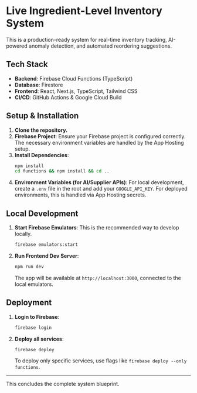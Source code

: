 # Live Ingredient-Level Inventory System

This is a production-ready system for real-time inventory tracking, AI-powered anomaly detection, and automated reordering suggestions.

## Tech Stack
- **Backend**: Firebase Cloud Functions (TypeScript)
- **Database**: Firestore
- **Frontend**: React, Next.js, TypeScript, Tailwind CSS
- **CI/CD**: GitHub Actions & Google Cloud Build

## Setup & Installation

1.  **Clone the repository.**
2.  **Firebase Project**: Ensure your Firebase project is configured correctly. The necessary environment variables are handled by the App Hosting setup.
3.  **Install Dependencies**:
    ```bash
    npm install
    cd functions && npm install && cd ..
    ```
4.  **Environment Variables (for AI/Supplier APIs)**:
    For local development, create a `.env` file in the root and add your `GOOGLE_API_KEY`. For deployed environments, this is handled via App Hosting secrets.

## Local Development

1.  **Start Firebase Emulators**: This is the recommended way to develop locally.
    ```bash
    firebase emulators:start
    ```
2.  **Run Frontend Dev Server**:
    ```bash
    npm run dev
    ```
    The app will be available at `http://localhost:3000`, connected to the local emulators.

## Deployment

1.  **Login to Firebase**:
    ```bash
    firebase login
    ```
2.  **Deploy all services**:
    ```bash
    firebase deploy
    ```
    To deploy only specific services, use flags like `firebase deploy --only functions`.

---
This concludes the complete system blueprint.